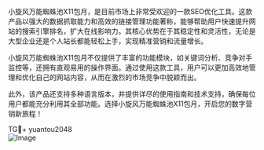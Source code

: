 小旋风万能蜘蛛池X11包月，是目前市场上非常受欢迎的一款SEO优化工具。这款产品以强大的数据抓取能力和高效的链接管理功能著称，能够帮助用户快速提升网站的搜索引擎排名，扩大在线影响力。其核心优势在于其稳定性和灵活性，无论是大型企业还是个人站长都能轻松上手，实现精准营销和流量增长。

小旋风万能蜘蛛池X11包月不仅提供了丰富的功能模块，如关键词分析、竞争对手监控等，还拥有直观易用的操作界面。通过使用这款工具，用户可以更加高效地管理和优化自己的网站内容，从而在激烈的市场竞争中脱颖而出。

此外，该产品还支持多种语言版本，并提供详尽的使用指南和技术支持，确保每位用户都能充分利用其全部功能。选择小旋风万能蜘蛛池X11包月，开启您的数字营销新旅程！

TG💪+ yuantou2048  
![Image](https://github.com/user-attachments/assets/42a5a4a5-fea9-4a1d-8aa0-73e57e430cca)